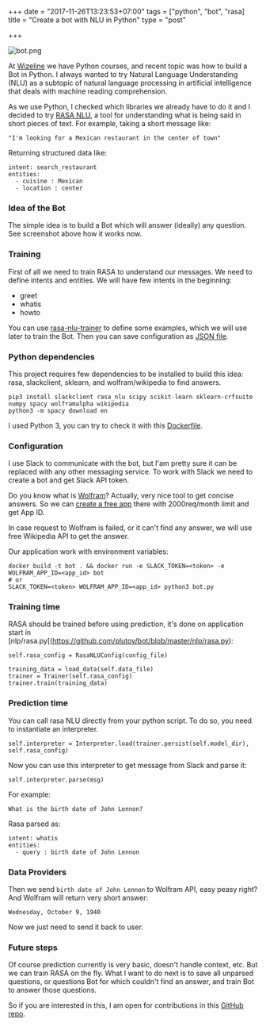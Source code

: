 +++
date = "2017-11-26T13:23:53+07:00"
tags = ["python", "bot", "rasa]
title = "Create a bot with NLU in Python"
type = "post"

+++

![bot.png](https://raw.githubusercontent.com/plutov/bot/master/bot.png)

At [Wizeline](http://wizeline.com/) we have Python courses, and recent topic was how to build a Bot in Python. I always wanted to try Natural Language Understanding (NLU) as a subtopic of natural language processing in artificial intelligence that deals with machine reading comprehension.

As we use Python, I checked which libraries we already have to do it and I decided to try [RASA NLU](https://rasa.ai/), a tool for understanding what is being said in short pieces of text. For example, taking a short message like:

```
"I'm looking for a Mexican restaurant in the center of town"
```

Returning structured data like:

```
intent: search_restaurant
entities: 
  - cuisine : Mexican
  - location : center
```

### Idea of the Bot

The simple idea is to build a Bot which will answer (ideally) any question. See screenshot above how it works now.

### Training

First of all we need to train RASA to understand our messages. We need to define intents and entities. We will have few intents in the beginning:

 - greet
 - whatis
 - howto

You can use [rasa-nlu-trainer](https://rasahq.github.io/rasa-nlu-trainer/) to define some examples, which we will use later to train the Bot. Then you can save configuration as [JSON file](https://github.com/plutov/bot/blob/master/rasa-data.json).

### Python dependencies

This project requires few dependencies to be installed to build this idea: rasa, slackclient, sklearn, and wolfram/wikipedia to find answers.

```
pip3 install slackclient rasa_nlu scipy scikit-learn sklearn-crfsuite numpy spacy wolframalpha wikipedia
python3 -m spacy download en
```

I used Python 3, you can try to check it with this [Dockerfile](https://github.com/plutov/bot/blob/master/Dockerfile).

### Configuration

I use Slack to communicate with the bot, but I'am pretty sure it can be replaced with any other messaging service. To work with Slack we need to create a bot and get Slack API token.

Do you know what is [Wolfram](https://www.wolframalpha.com/)? Actually, very nice tool to get concise answers. So we can [create a free app](https://developer.wolframalpha.com/portal/myapps/) there with 2000req/month limit and get App ID.

In case request to Wolfram is failed, or it can't find any answer, we will use free Wikipedia API to get the answer.

Our application work with environment variables:

```
docker build -t bot . && docker run -e SLACK_TOKEN=<token> -e WOLFRAM_APP_ID=<app_id> bot
# or
SLACK_TOKEN=<token> WOLFRAM_APP_ID=<app_id> python3 bot.py
```

### Training time

RASA should be trained before using prediction, it's done on application start in [nlp/rasa.py[(https://github.com/plutov/bot/blob/master/nlp/rasa.py):

```
self.rasa_config = RasaNLUConfig(config_file)

training_data = load_data(self.data_file)
trainer = Trainer(self.rasa_config)
trainer.train(training_data)
```

### Prediction time

You can call rasa NLU directly from your python script. To do so, you need to instantiate an interpreter.

```
self.interpreter = Interpreter.load(trainer.persist(self.model_dir), self.rasa_config)
```

Now you can use this interpreter to get message from Slack and parse it:

```
self.interpreter.parse(msg)
```

For example:
```
What is the birth date of John Lennon?
```

Rasa parsed as:
```
intent: whatis
entities: 
  - query : birth date of John Lennon
```

### Data Providers

Then we send `birth date of John Lennon` to Wolfram API, easy peasy right? And Wolfram will return very short answer:

```
Wednesday, October 9, 1940
```

Now we just need to send it back to user.

### Future steps

Of course prediction currently is very basic, doesn't handle context, etc. But we can train RASA on the fly. What I want to do next is to save all unparsed questions, or questions Bot for which couldn't find an answer, and train Bot to answer those questions.

So if you are interested in this, I am open for contributions in this [GitHub repo](https://github.com/plutov/bot).